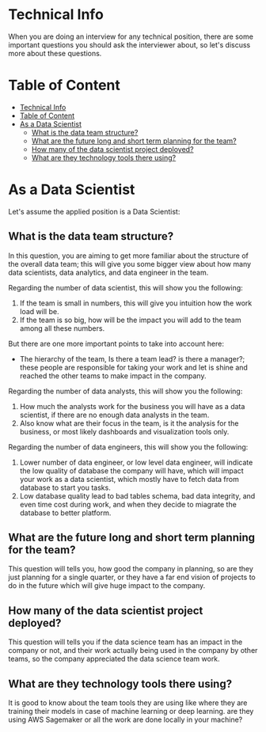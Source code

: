 # Technical Info

When you are doing an interview for any technical position, there are some important questions you should ask the interviewer about, so let's discuss more about these questions.

# Table of Content
- [Technical Info](#technical-info)
- [Table of Content](#table-of-content)
- [As a Data Scientist](#as-a-data-scientist)
  - [What is the data team structure?](#what-is-the-data-team-structure)
  - [What are the future long and short term planning for the team?](#what-are-the-future-long-and-short-term-planning-for-the-team)
  - [How many of the data scientist project deployed?](#how-many-of-the-data-scientist-project-deployed)
  - [What are they technology tools there using?](#what-are-they-technology-tools-there-using)

# As a Data Scientist
Let's assume the applied position is a Data Scientist:

## What is the data team structure?
In this question, you are aiming to get more familiar about the structure of the overall data team; this will give you some bigger view about how many data scientists, data analytics, and data engineer in the team.

Regarding the number of data scientist, this will show you the following:
1. If the team is small in numbers, this will give you intuition how the work load will be.
2. If the team is so big, how will be the impact you will add to the team among all these numbers.

But there are one more important points to take into account here:
- The hierarchy of the team, Is there a team lead? is there a manager?; these people are responsible for taking your work and let is shine and reached the other teams to make impact in the company.

Regarding the number of data analysts, this will show you the following:
1. How much the analysts work for the business you will have as a data scientist, if there are no enough data analysts in the team.
2. Also know what are their focus in the team, is it the analysis for the business, or most likely dashboards and visualization tools only.

Regarding the number of data engineers, this will show you the following:
1. Lower number of data engineer, or low level data engineer, will indicate the low quality of database the company will have, which will impact your work as a data scientist, which mostly have to fetch data from database to start you tasks.
2. Low database quality lead to bad tables schema, bad data integrity, and even time cost during work, and when they decide to miagrate the database to better platform.

## What are the future long and short term planning for the team?
This question will tells you, how good the company in planning, so are they just planning for a single quarter, or they have a far end vision of projects to do in the future which will give huge impact to the company.

## How many of the data scientist project deployed?
This question will tells you if the data science team has an impact in the company or not, and their work actually being used in the company by other teams, so the company appreciated the data science team work.

## What are they technology tools there using?
It is good to know about the team tools they are using like where they are training their models in case of machine learning or deep learning. are they using AWS Sagemaker or all the work are done locally in your machine?
